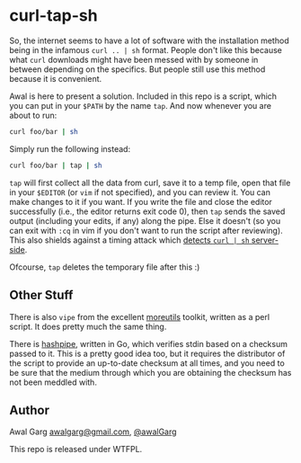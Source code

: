 # curl-tap-sh

So, the internet seems to have a lot of software with the installation method
being in the infamous `curl .. | sh` format. People don't like this because
what `curl` downloads might have been messed with by someone in between
depending on the specifics. But people still use this method because it is
convenient.

Awal is here to present a solution. Included in this repo is a script,
which you can put in your `$PATH` by the name `tap`. And now whenever you
are about to run:

```sh
curl foo/bar | sh
```

Simply run the following instead:

```sh
curl foo/bar | tap | sh
```

`tap` will first collect all the data from curl, save it to a temp file,
open that file in your `$EDITOR` (or `vim` if not specified), and you can
review it. You can make changes to it if you want. If you write the file
and close the editor successfully (i.e., the editor returns exit code 0),
then `tap` sends the saved output (including your edits, if any) along the
pipe. Else it doesn't (so you can exit with `:cq` in vim if you don't want
to run the script after reviewing). This also shields against a timing
attack which [detects `curl | sh` server-side][1].

Ofcourse, `tap` deletes the temporary file after this :)

## Other Stuff

There is also `vipe` from the excellent [moreutils][2] toolkit, written as
a perl script. It does pretty much the same thing.

There is [hashpipe][3], written in Go, which verifies stdin based on a
checksum passed to it. This is a pretty good idea too, but it requires the
distributor of the script to provide an up-to-date checksum at all times,
and you need to be sure that the medium through which you are obtaining the
checksum has not been meddled with.

## Author

Awal Garg <awalgarg@gmail.com>, [@awalGarg](https://twitter.com/awalGarg)

This repo is released under WTFPL.

[1]: https://www.idontplaydarts.com/2016/04/detecting-curl-pipe-bash-server-side/
[2]: https://joeyh.name/code/moreutils/
[3]: https://github.com/jbenet/hashpipe
